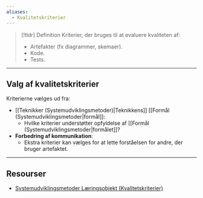 ```yaml
---
aliases:
  - Kvalitetskriterier
---
```

> [!tldr] Definition
> Kriterier, der bruges til at evaluere kvaliteten af:
>- Artefakter (fx diagrammer, skemaer).
>- Kode.
>- Tests.

---

## Valg af kvalitetskriterier
Kriterierne vælges ud fra:
- [[Teknikker (Systemudviklingsmetoder)|Teknikkens]] [[Formål (Systemudviklingsmetoder|formål]]:
    - Hvilke kriterier understøtter opfyldelse af [[Formål (Systemudviklingsmetoder|formålet]]?
- **Forbedring af kommunikation**:
    - Ekstra kriterier kan vælges for at lette forståelsen for andre, der bruger artefaktet.

---

## Resourser
- [Systemudviklingsmetoder Læringsobjekt (Kvalitetskriterier)](https://rise.articulate.com/share/z4__3UlH11sC6jv4kXC8bwVZOfpz2X5H#/lessons/r05Xq9RKnsf5YiRFhR8G-GJdjpA2jMM_)



